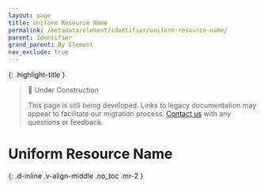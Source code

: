 ```yaml
---
layout: page
title: Uniform Resource Name
permalink: /metadata/element/identifier/uniform-resource-name/
parent: Identifier
grand_parent: By Element
nav_exclude: true
---
```


{: .highlight-title }
> 🚧 Under Construction
>
> This page is still being developed. Links to legacy documentation may appear to facilitate our migration process. [Contact us](/metadata-documentation/contact/) with any questions or feedback.

# Uniform Resource Name
{: .d-inline .v-align-middle .no_toc .mr-2 }